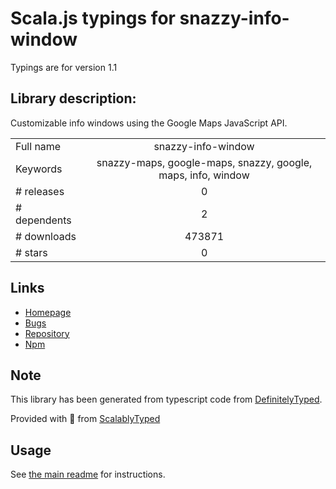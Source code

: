 
# Scala.js typings for snazzy-info-window

Typings are for version 1.1

## Library description:
Customizable info windows using the Google Maps JavaScript API.

|                    |                 |
| ------------------ | :-------------: |
| Full name          | snazzy-info-window |
| Keywords           | snazzy-maps, google-maps, snazzy, google, maps, info, window |
| # releases         | 0 |
| # dependents       | 2 |
| # downloads        | 473871 |
| # stars            | 0 |

## Links
- [Homepage](https://github.com/atmist/snazzy-info-window)
- [Bugs](https://github.com/atmist/snazzy-info-window/issues)
- [Repository](https://github.com/atmist/snazzy-info-window)
- [Npm](https://www.npmjs.com/package/snazzy-info-window)
    


## Note
This library has been generated from typescript code from [DefinitelyTyped](https://definitelytyped.org).

Provided with :purple_heart: from [ScalablyTyped](https://github.com/oyvindberg/ScalablyTyped)

## Usage
See [the main readme](../../readme.md) for instructions.



